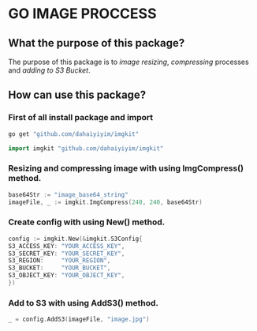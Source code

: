 # GO IMAGE PROCCESS
## What the purpose of this package?
The purpose of this package is to _image resizing_, _compressing_ processes and _adding to S3 Bucket_.

## How can use this package?
### First of all install package and import
```cmd
go get "github.com/dahaiyiyim/imgkit"
```
```go
import imgkit "github.com/dahaiyiyim/imgkit"
```
### Resizing and compressing image with using ImgCompress() method.
```go
base64Str := "image_base64_string"
imageFile, _ := imgkit.ImgCompress(240, 240, base64Str)
```
### Create config with using New() method.
```go
config := imgkit.New(&imgkit.S3Config{
S3_ACCESS_KEY: "YOUR_ACCESS_KEY",
S3_SECRET_KEY: "YOUR_SECRET_KEY",
S3_REGION:     "YOUR_REGION",
S3_BUCKET:     "YOUR_BUCKET",
S3_OBJECT_KEY: "YOUR_OBJECT_KEY",
})
```
### Add to S3 with using AddS3() method.
```go
_ = config.AddS3(imageFile, "image.jpg")
```
